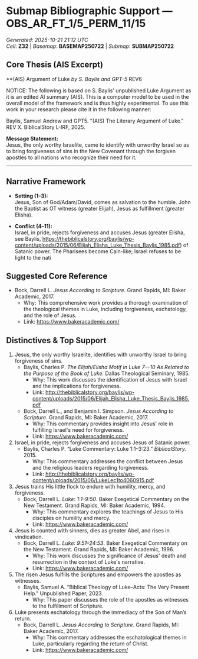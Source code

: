 # Submap Bibliographic Support — OBS_AR_FT_1/5_PERM_11/15
_Generated: 2025-10-21 21:12 UTC_  
_Cell_: **Z32**   |   _Basemap_: **BASEMAP250722**   |   _Submap_: **SUBMAP250722**

## Core Thesis (AIS Excerpt)
**(AIS) Argument of Luke
*by S. Baylis and GPT-5*
REV6

NOTICE: The following is based on S. Baylis' unpublished Luke Argument as it is an edited AI summary (AIS). This is a computer model to be used in the overall model of the framework and is thus highly experimental. To use this work in your research please cite it in the following manner:

Baylis, Samuel Andrew and GPT5. "(AIS) The Literary Argument of Luke." REV X. BiblicalStory L-IRF, 2025.

**Message Statement:**  
Jesus, the only worthy Israelite, came to identify with unworthy Israel so as to bring forgiveness of sins in the New Covenant through the forgiven apostles to all nations who recognize their need for it.  

---

## Narrative Framework

- **Setting (1–3):**  
  Jesus, Son of God/Adam/David, comes as salvation to the humble. John the Baptist as OT witness (greater Elijah), Jesus as fulfillment (greater Elisha).  

- **Conflict (4–11):**  
  Israel, in pride, rejects forgiveness and accuses Jesus (greater Elisha, see Baylis, https://thebiblicalstory.org/baylis/wp-content/uploads/2015/06/Elijah_Elisha_Luke_Thesis_Baylis_1985.pdf) of Satanic power. The Pharisees become Cain-like; Israel refuses to be light to the nati

## Suggested Core Reference
- Bock, Darrell L. *Jesus According to Scripture*. Grand Rapids, MI: Baker Academic, 2017.
  - Why: This comprehensive work provides a thorough examination of the theological themes in Luke, including forgiveness, eschatology, and the role of Jesus.
  - Link: https://www.bakeracademic.com/

## Distinctives & Top Support
1. Jesus, the only worthy Israelite, identifies with unworthy Israel to bring forgiveness of sins.
   - Baylis, Charles P. *The Elijah/Elisha Motif in Luke 7—10 As Related to the Purpose of the Book of Luke.* Dallas Theological Seminary, 1985.
     - Why: This work discusses the identification of Jesus with Israel and the implications for forgiveness.
     - Link: http://thebiblicalstory.org/baylis/wp-content/uploads/2015/06/Elijah_Elisha_Luke_Thesis_Baylis_1985.pdf
   - Bock, Darrell L., and Benjamin I. Simpson. *Jesus According to Scripture*. Grand Rapids, MI: Baker Academic, 2017.
     - Why: This commentary provides insight into Jesus' role in fulfilling Israel's need for forgiveness.
     - Link: https://www.bakeracademic.com/
2. Israel, in pride, rejects forgiveness and accuses Jesus of Satanic power.
   - Baylis, Charles P. “Luke Commentary: Luke 1:1–3:23.” *BiblicalStory.* 2015.
     - Why: This commentary addresses the conflict between Jesus and the religious leaders regarding forgiveness.
     - Link: http://thebiblicalstory.org/baylis/wp-content/uploads/2015/06/LukeLec1to4060915.pdf
3. Jesus trains His little flock to endure with humility, mercy, and forgiveness.
   - Bock, Darrell L. *Luke: 1:1–9:50*. Baker Exegetical Commentary on the New Testament. Grand Rapids, MI: Baker Academic, 1994.
     - Why: This commentary explores the teachings of Jesus to His disciples on humility and mercy.
     - Link: https://www.bakeracademic.com/
4. Jesus is counted with sinners, dies as greater Abel, and rises in vindication.
   - Bock, Darrell L. *Luke: 9:51–24:53*. Baker Exegetical Commentary on the New Testament. Grand Rapids, MI: Baker Academic, 1996.
     - Why: This work discusses the significance of Jesus' death and resurrection in the context of Luke's narrative.
     - Link: https://www.bakeracademic.com/
5. The risen Jesus fulfills the Scriptures and empowers the apostles as witnesses.
   - Baylis, Samuel A. “Biblical Theology of Luke–Acts: The Very Present Help.” Unpublished Paper, 2023.
     - Why: This paper discusses the role of the apostles as witnesses to the fulfillment of Scripture.
6. Luke presents eschatology through the immediacy of the Son of Man’s return.
   - Bock, Darrell L. *Jesus According to Scripture*. Grand Rapids, MI: Baker Academic, 2017.
     - Why: This commentary addresses the eschatological themes in Luke, particularly regarding the return of Christ.
     - Link: https://www.bakeracademic.com/
